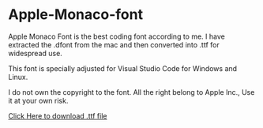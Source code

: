 # Apple-Monaco-font

Apple Monaco Font is the best coding font according to me. I have extracted the .dfont from the mac and then converted into .ttf for widespread use.

This font is specially adjusted for Visual Studio Code for Windows and Linux.

I do not own the copyright to the font. All the right belong to Apple Inc., Use it at your own risk.

<a href="https://github.com/BibekSaha/Apple-Monaco-font/raw/master/Monaco-01.ttf" download="Monaco">Click Here to download .ttf file</a>

